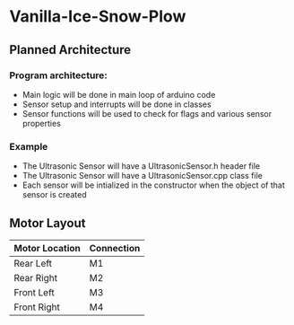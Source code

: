 # Vanilla-Ice-Snow-Plow

## Planned Architecture

### Program architecture:

- Main logic will be done in main loop of arduino code
- Sensor setup and interrupts will be done in classes
- Sensor functions will be used to check for flags and various sensor properties

### Example
- The Ultrasonic Sensor will have a UltrasonicSensor.h header file
- The Ultrasonic Sensor will have a UltrasonicSensor.cpp class file
- Each sensor will be intialized in the constructor when the object of that sensor is created

## Motor Layout
|Motor Location | Connection |
|----------- |-------|
|Rear Left   | M1 |
|Rear Right  | M2 |
|Front Left  | M3 |
|Front Right | M4 |